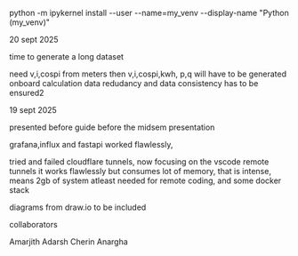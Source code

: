 



python -m ipykernel install --user --name=my_venv --display-name "Python (my_venv)"




20 sept 2025

time to generate a long dataset

need v,i,cospi from meters
then v,i,cospi,kwh, p,q will have to be generated onboard calculation
data redudancy and data consistency has to be ensured2



19 sept 2025

presented before guide before the midsem presentation

grafana,influx and fastapi worked flawlessly, 

tried and failed cloudflare tunnels, now focusing on the vscode remote tunnels
it works flawlessly but consumes lot of memory, that is intense, means 2gb of system atleast needed for remote coding, and some docker stack

diagrams from draw.io to be included

collaborators

Amarjith
Adarsh 
Cherin
Anargha


